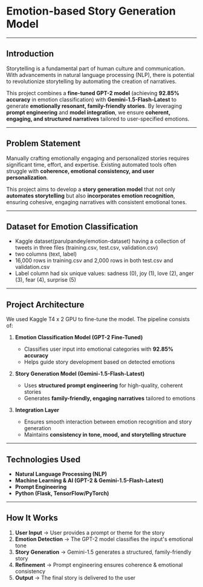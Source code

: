 # Emotion-based Story Generation Model

---
## Introduction
Storytelling is a fundamental part of human culture and communication. With advancements in natural language processing (NLP), there is potential to revolutionize storytelling by automating the creation of narratives.  

This project combines a **fine-tuned GPT-2 model** (achieving **92.85% accuracy** in emotion classification) with **Gemini-1.5-Flash-Latest** to generate **emotionally resonant, family-friendly stories**. By leveraging **prompt engineering** and **model integration**, we ensure **coherent, engaging, and structured narratives** tailored to user-specified emotions.  

---
## Problem Statement
Manually crafting emotionally engaging and personalized stories requires significant time, effort, and expertise. Existing automated tools often struggle with **coherence, emotional consistency, and user personalization**.  

This project aims to develop a **story generation model** that not only **automates storytelling** but also **incorporates emotion recognition**, ensuring cohesive, engaging narratives with consistent emotional tones.

---
## Dataset for Emotion Classification

  - Kaggle dataset(parulpandey/emotion-dataset) having a collection of tweets in three files (training.csv, test.csv, validation.csv)
  - two columns (text, label)
  - 16,000 rows in training.csv and 2,000 rows in both test.csv and validation.csv
  - Label column had six unique values: sadness (0), joy (1), love (2), anger (3), fear (4), surprise (5)
     
---
## Project Architecture

We used Kaggle T4 x 2 GPU to fine-tune the model. The pipeline consists of:
1. **Emotion Classification Model (GPT-2 Fine-Tuned)**
   - Classifies user input into emotional categories with **92.85% accuracy**
   - Helps guide story development based on detected emotions  

2. **Story Generation Model (Gemini-1.5-Flash-Latest)**
   - Uses **structured prompt engineering** for high-quality, coherent stories  
   - Generates **family-friendly, engaging narratives** tailored to emotions  

3. **Integration Layer**
   - Ensures smooth interaction between emotion recognition and story generation  
   - Maintains **consistency in tone, mood, and storytelling structure**  

---
## Technologies Used
- **Natural Language Processing (NLP)**
- **Machine Learning & AI (GPT-2 & Gemini-1.5-Flash-Latest)**
- **Prompt Engineering**
- **Python (Flask, TensorFlow/PyTorch)**

---
## How It Works
1. **User Input** → User provides a prompt or theme for the story  
2. **Emotion Detection** → The GPT-2 model classifies the input's emotional tone  
3. **Story Generation** → Gemini-1.5 generates a structured, family-friendly story  
4. **Refinement** → Prompt engineering ensures coherence & emotional consistency  
5. **Output** → The final story is delivered to the user  
